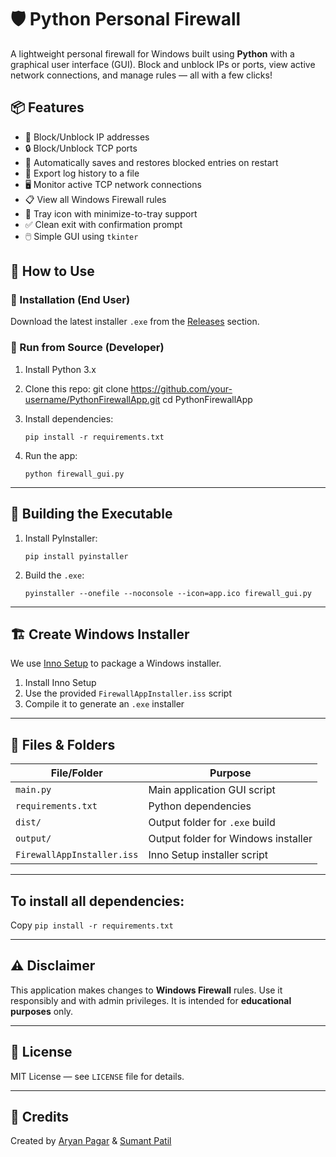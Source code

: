 # 🛡️ Python Personal Firewall

A lightweight personal firewall for Windows built using **Python** with a graphical user interface (GUI). Block and unblock IPs or ports, view active network connections, and manage rules — all with a few clicks!

## 📦 Features

- 🔐 Block/Unblock IP addresses
- 🔒 Block/Unblock TCP ports
- 🧠 Automatically saves and restores blocked entries on restart
- 📄 Export log history to a file
- 🖥️ Monitor active TCP network connections
- 📋 View all Windows Firewall rules
- 🔔 Tray icon with minimize-to-tray support
- ✅ Clean exit with confirmation prompt
- 🖱️ Simple GUI using `tkinter`


## 🚀 How to Use

### 🧱 Installation (End User)

Download the latest installer `.exe` from the [Releases](https://github.com/your-username/PythonFirewallApp/releases) section.

### 🐍 Run from Source (Developer)
1. Install Python 3.x
2. Clone this repo:
   git clone https://github.com/your-username/PythonFirewallApp.git
   cd PythonFirewallApp
3. Install dependencies:

   
   ````pip install -r requirements.txt````
4. Run the app:

   ```
   python firewall_gui.py
   ```

---

## 🧰 Building the Executable

1. Install PyInstaller:

   ```
   pip install pyinstaller
   ```
2. Build the `.exe`:

   ```
   pyinstaller --onefile --noconsole --icon=app.ico firewall_gui.py
   ```

---

## 🏗️ Create Windows Installer

We use [Inno Setup](https://jrsoftware.org/isdl.php) to package a Windows installer.

1. Install Inno Setup
2. Use the provided `FirewallAppInstaller.iss` script
3. Compile it to generate an `.exe` installer

---

## 📁 Files & Folders

| File/Folder                | Purpose                             |
| -------------------------- | ----------------------------------- |
| `main.py`                  | Main application GUI script         |
| `requirements.txt`         | Python dependencies                 |
| `dist/`                    | Output folder for `.exe` build      |
| `output/`                  | Output folder for Windows installer |
| `FirewallAppInstaller.iss` | Inno Setup installer script         |
---

## To install all dependencies:
Copy
`pip install -r requirements.txt`

---
## ⚠️ Disclaimer

This application makes changes to **Windows Firewall** rules. Use it responsibly and with admin privileges. It is intended for **educational purposes** only.

---

## 📃 License

MIT License — see `LICENSE` file for details.

---

## 🙌 Credits

Created by [Aryan Pagar](https://github.com/ezaryan) & [Sumant Patil](https://github.com/sumant737)




